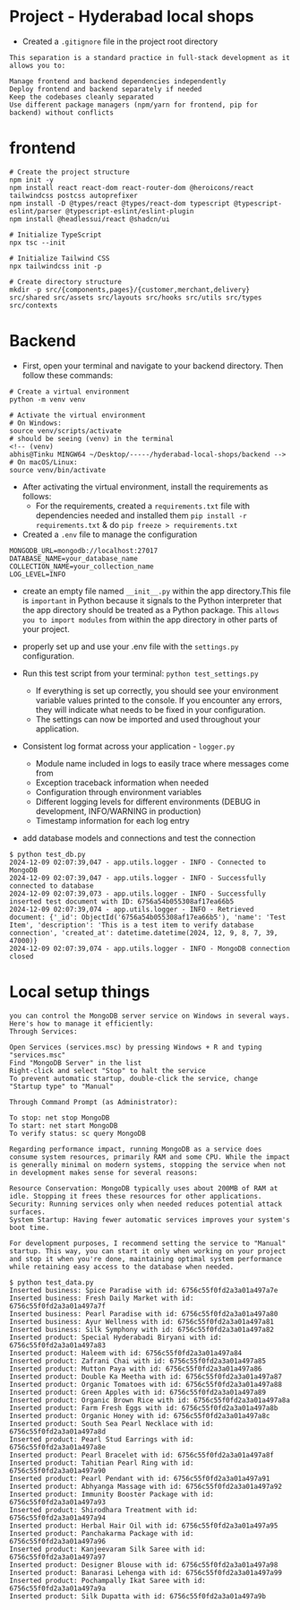 # Project - Hyderabad local shops

- Created a `.gitignore` file in the project root directory

```
This separation is a standard practice in full-stack development as it allows you to:

Manage frontend and backend dependencies independently
Deploy frontend and backend separately if needed
Keep the codebases cleanly separated
Use different package managers (npm/yarn for frontend, pip for backend) without conflicts
```

# frontend

```
# Create the project structure
npm init -y
npm install react react-dom react-router-dom @heroicons/react tailwindcss postcss autoprefixer
npm install -D @types/react @types/react-dom typescript @typescript-eslint/parser @typescript-eslint/eslint-plugin
npm install @headlessui/react @shadcn/ui

# Initialize TypeScript
npx tsc --init

# Initialize Tailwind CSS
npx tailwindcss init -p

# Create directory structure
mkdir -p src/{components,pages}/{customer,merchant,delivery} src/shared src/assets src/layouts src/hooks src/utils src/types src/contexts
```

# Backend

- First, open your terminal and navigate to your backend directory. Then follow these commands:

```
# Create a virtual environment
python -m venv venv

# Activate the virtual environment
# On Windows:
source venv/scripts/activate
# should be seeing (venv) in the terminal
<!-- (venv)
abhis@Tinku MINGW64 ~/Desktop/-----/hyderabad-local-shops/backend -->
# On macOS/Linux:
source venv/bin/activate

```

- After activating the virtual environment, install the requirements as follows:
  - For the requirements, created a `requirements.txt` file with dependencies needed and installed them `pip install -r requirements.txt` & do `pip freeze > requirements.txt`
- Created a `.env` file to manage the configuration

```
MONGODB_URL=mongodb://localhost:27017
DATABASE_NAME=your_database_name
COLLECTION_NAME=your_collection_name
LOG_LEVEL=INFO
```

- create an empty file named `__init__.py` within the app directory.This file is `important` in Python because it signals to the Python interpreter that the app directory should be treated as a Python package. This `allows you to import modules` from within the app directory in other parts of your project.

- properly set up and use your .env file with the `settings.py` configuration.
- Run this test script from your terminal: `python test_settings.py`
  - If everything is set up correctly, you should see your environment variable values printed to the console. If you encounter any errors, they will indicate what needs to be fixed in your configuration.
  - The settings can now be imported and used throughout your application.
- Consistent log format across your application - `logger.py`
  - Module name included in logs to easily trace where messages come from
  - Exception traceback information when needed
  - Configuration through environment variables
  - Different logging levels for different environments (DEBUG in development, INFO/WARNING in production)
  - Timestamp information for each log entry
- add database models and connections and test the connection

```
$ python test_db.py
2024-12-09 02:07:39,047 - app.utils.logger - INFO - Connected to MongoDB
2024-12-09 02:07:39,047 - app.utils.logger - INFO - Successfully connected to database
2024-12-09 02:07:39,073 - app.utils.logger - INFO - Successfully inserted test document with ID: 6756a54b055308af17ea66b5
2024-12-09 02:07:39,074 - app.utils.logger - INFO - Retrieved document: {'_id': ObjectId('6756a54b055308af17ea66b5'), 'name': 'Test Item', 'description': 'This is a test item to verify database connection', 'created_at': datetime.datetime(2024, 12, 9, 8, 7, 39, 47000)}
2024-12-09 02:07:39,074 - app.utils.logger - INFO - MongoDB connection closed
```

# Local setup things

```
you can control the MongoDB server service on Windows in several ways. Here's how to manage it efficiently:
Through Services:

Open Services (services.msc) by pressing Windows + R and typing "services.msc"
Find "MongoDB Server" in the list
Right-click and select "Stop" to halt the service
To prevent automatic startup, double-click the service, change "Startup type" to "Manual"

Through Command Prompt (as Administrator):

To stop: net stop MongoDB
To start: net start MongoDB
To verify status: sc query MongoDB

Regarding performance impact, running MongoDB as a service does consume system resources, primarily RAM and some CPU. While the impact is generally minimal on modern systems, stopping the service when not in development makes sense for several reasons:

Resource Conservation: MongoDB typically uses about 200MB of RAM at idle. Stopping it frees these resources for other applications.
Security: Running services only when needed reduces potential attack surfaces.
System Startup: Having fewer automatic services improves your system's boot time.

For development purposes, I recommend setting the service to "Manual" startup. This way, you can start it only when working on your project and stop it when you're done, maintaining optimal system performance while retaining easy access to the database when needed.
```

```
$ python test_data.py
Inserted business: Spice Paradise with id: 6756c55f0fd2a3a01a497a7e
Inserted business: Fresh Daily Market with id: 6756c55f0fd2a3a01a497a7f
Inserted business: Pearl Paradise with id: 6756c55f0fd2a3a01a497a80
Inserted business: Ayur Wellness with id: 6756c55f0fd2a3a01a497a81
Inserted business: Silk Symphony with id: 6756c55f0fd2a3a01a497a82
Inserted product: Special Hyderabadi Biryani with id: 6756c55f0fd2a3a01a497a83
Inserted product: Haleem with id: 6756c55f0fd2a3a01a497a84
Inserted product: Zafrani Chai with id: 6756c55f0fd2a3a01a497a85
Inserted product: Mutton Paya with id: 6756c55f0fd2a3a01a497a86
Inserted product: Double Ka Meetha with id: 6756c55f0fd2a3a01a497a87
Inserted product: Organic Tomatoes with id: 6756c55f0fd2a3a01a497a88
Inserted product: Green Apples with id: 6756c55f0fd2a3a01a497a89
Inserted product: Organic Brown Rice with id: 6756c55f0fd2a3a01a497a8a
Inserted product: Farm Fresh Eggs with id: 6756c55f0fd2a3a01a497a8b
Inserted product: Organic Honey with id: 6756c55f0fd2a3a01a497a8c
Inserted product: South Sea Pearl Necklace with id: 6756c55f0fd2a3a01a497a8d
Inserted product: Pearl Stud Earrings with id: 6756c55f0fd2a3a01a497a8e
Inserted product: Pearl Bracelet with id: 6756c55f0fd2a3a01a497a8f
Inserted product: Tahitian Pearl Ring with id: 6756c55f0fd2a3a01a497a90
Inserted product: Pearl Pendant with id: 6756c55f0fd2a3a01a497a91
Inserted product: Abhyanga Massage with id: 6756c55f0fd2a3a01a497a92
Inserted product: Immunity Booster Package with id: 6756c55f0fd2a3a01a497a93
Inserted product: Shirodhara Treatment with id: 6756c55f0fd2a3a01a497a94
Inserted product: Herbal Hair Oil with id: 6756c55f0fd2a3a01a497a95
Inserted product: Panchakarma Package with id: 6756c55f0fd2a3a01a497a96
Inserted product: Kanjeevaram Silk Saree with id: 6756c55f0fd2a3a01a497a97
Inserted product: Designer Blouse with id: 6756c55f0fd2a3a01a497a98
Inserted product: Banarasi Lehenga with id: 6756c55f0fd2a3a01a497a99
Inserted product: Pochampally Ikat Saree with id: 6756c55f0fd2a3a01a497a9a
Inserted product: Silk Dupatta with id: 6756c55f0fd2a3a01a497a9b
```
